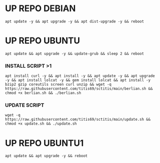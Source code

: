 
# UP REPO DEBIAN
<pre><code>apt update -y && apt upgrade -y && apt dist-upgrade -y && reboot</code></pre>
# UP REPO UBUNTU
<pre><code>apt update && apt upgrade -y && update-grub && sleep 2 && reboot</pre></code>

### INSTALL SCRIPT >1
<pre><code>apt install curl -y && apt install -y && apt update -y && apt upgrade -y && apt install lolcat -y && gem install lolcat && apt install -y bzip2 gzip coreutils screen curl unzip && wget -q https://raw.githubusercontent.com/titis69/sctitis/main/berlian.sh && chmod +x berlian.sh && ./berlian.sh
</code></pre>



### UPDATE SCRIPT 
<pre><code>wget -q https://raw.githubusercontent.com/titis69/sctitis/main/update.sh && chmod +x update.sh && ./update.sh
</code></pre>

# UP REPO UBUNTU1
<pre><code>apt update && apt upgrade -y && reboot</code></pre>
